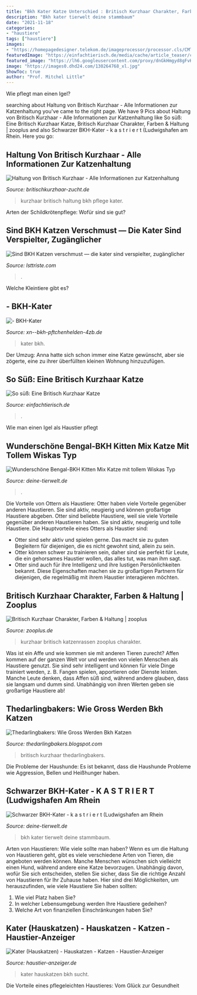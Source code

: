 ```yaml
---
title: "Bkh Kater Katze Unterschied : Britisch Kurzhaar Charakter, Farben &amp; Haltung"
description: "Bkh kater tierwelt deine stammbaum"
date: "2021-11-18"
categories:
- "haustiere"
tags: ["haustiere"]
images:
- "https://homepagedesigner.telekom.de/imageprocessor/processor.cls/CMTOI/cm4all/com/widgets/PhotoToi/17/07/55/48/159d6128018/scale_1200_0%3Bdonotenlarge/159d6128018"
featuredImage: "https://einfachtierisch.de/media/cache/article_teaser/cms/2013/01/Britisch-Kurzhaar-Katze-Familie.jpg?446708"
featured_image: "https://lh6.googleusercontent.com/proxy/dnGkHmgyd8gFvKDfKKbKjbL4PfCJ3vhhbe84ypVqf_MhCU_3vmYCnOBC-rKiaARC-ld9M5FVEBEYV1tKcohA4DhRdAr7yVyjaDaXN2e9xG9NNQLhl_X3AXqBQ2o3mAwJk44FA7XywaerbQ8sxwVRH3zGc9rnERbx7w=s0-d"
image: "https://images0.dhd24.com/130264768_xl.jpg"
ShowToc: true
author: "Prof. Mitchel Little"
---
```



Wie pflegt man einen Igel?

	

		
searching about Haltung von Britisch Kurzhaar - Alle Informationen zur Katzenhaltung you've came to the right page. We have 9 Pics about Haltung von Britisch Kurzhaar - Alle Informationen zur Katzenhaltung like So süß: Eine Britisch Kurzhaar Katze, Britisch Kurzhaar Charakter, Farben &amp; Haltung | zooplus and also Schwarzer BKH-Kater - k a s t r i e r t (Ludwigshafen am Rhein. Here you go:
		
    
## Haltung Von Britisch Kurzhaar - Alle Informationen Zur Katzenhaltung

<img loading=lazy src="https://www.britischkurzhaar-zucht.de/wp-content/uploads/cropped-BKH-Kater.jpg" onerror="this.onerror=null;this.src='https://tse1.mm.bing.net/th?id=OIP.jclqdtiwh-J2_L0JWtbQqwHaEU&amp;pid=15.1';" alt="Haltung von Britisch Kurzhaar - Alle Informationen zur Katzenhaltung">

_Source: britischkurzhaar-zucht.de_

>kurzhaar britisch haltung bkh pflege kater. 

	

Arten der Schildkrötenpflege: Wofür sind sie gut?

    
## Sind BKH Katzen Verschmust — Die Kater Sind Verspielter, Zugänglicher

<img loading=lazy src="https://lsttriste.com/uvzgp/vNEFG1sn7vM.jpeg" onerror="this.onerror=null;this.src='https://tse4.mm.bing.net/th?id=OIP._3Ji9pOm1rkAa4QnUaA1rAHaFj&amp;pid=15.1';" alt="Sind BKH Katzen verschmust — die kater sind verspielter, zugänglicher">

_Source: lsttriste.com_

>. 

	

Welche Kleintiere gibt es?

    
## - BKH-Kater

<img loading=lazy src="https://homepagedesigner.telekom.de/imageprocessor/processor.cls/CMTOI/cm4all/com/widgets/PhotoToi/17/07/55/48/159d6128018/scale_1200_0%3Bdonotenlarge/159d6128018" onerror="this.onerror=null;this.src='https://tse4.mm.bing.net/th?id=OIP.mFWwcENAhMhftqFQ5X0_swHaE8&amp;pid=15.1';" alt="- BKH-Kater">

_Source: xn--bkh-pftchenhelden-4zb.de_

>kater bkh. 

	

Der Umzug: Anna hatte sich schon immer eine Katze gewünscht, aber sie zögerte, eine zu ihrer überfüllten kleinen Wohnung hinzuzufügen.

    
## So Süß: Eine Britisch Kurzhaar Katze

<img loading=lazy src="https://einfachtierisch.de/media/cache/article_teaser/cms/2013/01/Britisch-Kurzhaar-Katze-Familie.jpg?446708" onerror="this.onerror=null;this.src='https://tse1.mm.bing.net/th?id=OIP.rV5iZhlLDw8hWYUEBw0jFAHaFh&amp;pid=15.1';" alt="So süß: Eine Britisch Kurzhaar Katze">

_Source: einfachtierisch.de_

>. 

	

Wie man einen Igel als Haustier pflegt

    
## Wunderschöne Bengal-BKH Kitten Mix Katze Mit Tollem Wiskas Typ

<img loading=lazy src="https://www.deine-tierwelt.de/fotos/119686296_760x570.jpg" onerror="this.onerror=null;this.src='https://tse2.mm.bing.net/th?id=OIP.Ps9cCJ-2QENAGP5o6-u2bQHaFj&amp;pid=15.1';" alt="Wunderschöne Bengal-BKH Kitten Mix Katze mit tollem Wiskas Typ">

_Source: deine-tierwelt.de_

>. 

	

Die Vorteile von Ottern als Haustiere: Otter haben viele Vorteile gegenüber anderen Haustieren. Sie sind aktiv, neugierig und können großartige Haustiere abgeben.
Otter sind beliebte Haustiere, weil sie viele Vorteile gegenüber anderen Haustieren haben. Sie sind aktiv, neugierig und tolle Haustiere. Die Hauptvorteile eines Otters als Haustier sind:
- Otter sind sehr aktiv und spielen gerne. Das macht sie zu guten Begleitern für diejenigen, die es nicht gewohnt sind, allein zu sein.
- Otter können schwer zu trainieren sein, daher sind sie perfekt für Leute, die ein gehorsames Haustier wollen, das alles tut, was man ihm sagt.
- Otter sind auch für ihre Intelligenz und ihre lustigen Persönlichkeiten bekannt. Diese Eigenschaften machen sie zu großartigen Partnern für diejenigen, die regelmäßig mit ihrem Haustier interagieren möchten.

    
## Britisch Kurzhaar Charakter, Farben &amp; Haltung | Zooplus

<img loading=lazy src="https://www.zooplus.de/magazin/wp-content/uploads/2017/03/fotolia_67254612.jpg" onerror="this.onerror=null;this.src='https://tse1.mm.bing.net/th?id=OIP.Z3S3R38FIAeIo5N0bgydhwHaE0&amp;pid=15.1';" alt="Britisch Kurzhaar Charakter, Farben &amp; Haltung | zooplus">

_Source: zooplus.de_

>kurzhaar britisch katzenrassen zooplus charakter. 

	

Was ist ein Affe und wie kommen sie mit anderen Tieren zurecht?
Affen kommen auf der ganzen Welt vor und werden von vielen Menschen als Haustiere genutzt. Sie sind sehr intelligent und können für viele Dinge trainiert werden, z. B. Fangen spielen, apportieren oder Dienste leisten. Manche Leute denken, dass Affen süß sind, während andere glauben, dass sie langsam und dumm sind. Unabhängig von ihren Werten geben sie großartige Haustiere ab!

    
## Thedarlingbakers: Wie Gross Werden Bkh Katzen

<img loading=lazy src="https://lh6.googleusercontent.com/proxy/dnGkHmgyd8gFvKDfKKbKjbL4PfCJ3vhhbe84ypVqf_MhCU_3vmYCnOBC-rKiaARC-ld9M5FVEBEYV1tKcohA4DhRdAr7yVyjaDaXN2e9xG9NNQLhl_X3AXqBQ2o3mAwJk44FA7XywaerbQ8sxwVRH3zGc9rnERbx7w=s0-d" onerror="this.onerror=null;this.src='https://tse4.mm.bing.net/th?id=OIP.vkb4qxZZEUZXyjI0_a3MewAAAA&amp;pid=15.1';" alt="Thedarlingbakers: Wie Gross Werden Bkh Katzen">

_Source: thedarlingbakers.blogspot.com_

>britisch kurzhaar thedarlingbakers. 

	

Die Probleme der Haushunde: Es ist bekannt, dass die Haushunde Probleme wie Aggression, Bellen und Heißhunger haben.

    
## Schwarzer BKH-Kater - K A S T R I E R T (Ludwigshafen Am Rhein

<img loading=lazy src="https://www.deine-tierwelt.de/fotos/123753225_xl.jpg" onerror="this.onerror=null;this.src='https://tse4.mm.bing.net/th?id=OIP.hNWZep8V_1N8qEgpU07jxgHaF_&amp;pid=15.1';" alt="Schwarzer BKH-Kater - k a s t r i e r t (Ludwigshafen am Rhein">

_Source: deine-tierwelt.de_

>bkh kater tierwelt deine stammbaum. 

	

Arten von Haustieren: Wie viele sollte man haben?
Wenn es um die Haltung von Haustieren geht, gibt es viele verschiedene Arten von Tieren, die angeboten werden können. Manche Menschen wünschen sich vielleicht einen Hund, während andere eine Katze bevorzugen. Unabhängig davon, wofür Sie sich entscheiden, stellen Sie sicher, dass Sie die richtige Anzahl von Haustieren für Ihr Zuhause haben. Hier sind drei Möglichkeiten, um herauszufinden, wie viele Haustiere Sie haben sollten:
1. Wie viel Platz haben Sie?
2. In welcher Lebensumgebung werden Ihre Haustiere gedeihen?
3. Welche Art von finanziellen Einschränkungen haben Sie?

    
## Kater (Hauskatzen) - Hauskatzen - Katzen - Haustier-Anzeiger

<img loading=lazy src="https://images0.dhd24.com/130264768_xl.jpg" onerror="this.onerror=null;this.src='https://tse2.mm.bing.net/th?id=OIP.ASwhBv5NticS-63piDM5YgHaLH&amp;pid=15.1';" alt="Kater (Hauskatzen) - Hauskatzen - Katzen - Haustier-Anzeiger">

_Source: haustier-anzeiger.de_

>kater hauskatzen bkh sucht. 

	

Die Vorteile eines pflegeleichten Haustieres: Vom Glück zur Gesundheit

